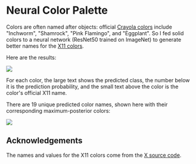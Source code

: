 # Neural Color Palette

Colors are often named after objects: official [Crayola colors](https://en.wikipedia.org/wiki/List_of_Crayola_crayon_colors) include "Inchworm", "Shamrock", "Pink Flamingo", and "Eggplant".
So I fed solid colors to a neural network (ResNet50 trained on ImageNet) to generate better names for the [X11 colors](https://en.wikipedia.org/wiki/X11_color_names).

Here are the results:

![](https://raw.githubusercontent.com/guoguo12/neural-crayon-pack/master/grid.png)

For each color, the large text shows the predicted class, the number below it is the prediction probability, and the small text above the color is the color's official X11 name.

There are 19 unique predicted color names, shown here with their corresponding maximum-posterior colors:

![](https://raw.githubusercontent.com/guoguo12/neural-crayon-pack/master/uniques.png)

## Acknowledgements

The names and values for the X11 colors come from the [X source code](https://cgit.freedesktop.org/xorg/app/rgb/tree/rgb.txt).
